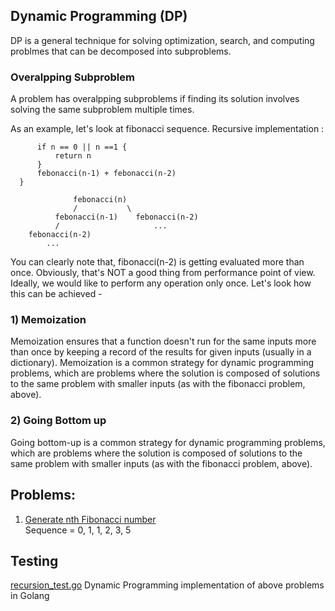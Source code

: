 ## Dynamic Programming (DP)
DP is a general technique for solving optimization, search, and computing problmes that can be decomposed into subproblems. 

### Overalpping Subproblem
A problem has overalpping subproblems if finding its solution involves solving the same subproblem multiple times. 

As an example, let's look at fibonacci sequence. 
Recursive implementation :

 ``` fibonacci(n) {
       if n == 0 || n ==1 {
           return n
       }
       febonacci(n-1) + febonacci(n-2)
   }
 ```
 

                  febonacci(n)
                  /           \
              febonacci(n-1)    febonacci(n-2)
              /                     ...
        febonacci(n-2)  
            ...                       


You can clearly note that, fibonacci(n-2) is getting evaluated more than once. Obviously, that's NOT a good thing from performance point of view. Ideally, we would like to perform any operation only once. Let's look how this can be achieved -

### 1) Memoization
Memoization ensures that a function doesn't run for the same inputs more than once by keeping a record of the results for given inputs (usually in a dictionary).
Memoization is a common strategy for dynamic programming problems, which are problems where the solution is composed of solutions to the same problem with smaller inputs (as with the fibonacci problem, above). 

### 2) Going Bottom up
Going bottom-up is a common strategy for dynamic programming problems, which are problems where the solution is composed of solutions to the same problem with smaller inputs (as with the fibonacci problem, above). 

## Problems: 
1. [Generate nth Fibonacci number](https://github.com/raiskumar/algo-ds/blob/master/dp/fibonacci.go)
<br /> Sequence = 0, 1, 1, 2, 3, 5 

## Testing
 [recursion_test.go](dp_test.go) Dynamic Programming implementation of above problems in Golang
